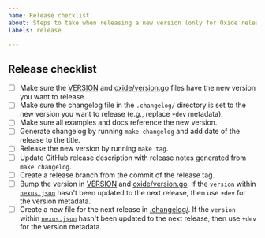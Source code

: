 ```yaml
---
name: Release checklist
about: Steps to take when releasing a new version (only for Oxide release team).
labels: release

---
```


## Release checklist
<!-- 
 Please follow all of these steps in the order below.
 After completing each task put an `x` in the corresponding box,
 and paste the link to the relevant PR.
-->
- [ ] Make sure the [VERSION](https://github.com/oxidecomputer/oxide.go/blob/main/VERSION) and [oxide/version.go](https://github.com/oxidecomputer/oxide.go/blob/main/oxide/version.go) files have the new version you want to release.
- [ ] Make sure the changelog file in the `.changelog/` directory is set to the new version you want to release (e.g., replace `+dev` metadata).
- [ ] Make sure all examples and docs reference the new version.
- [ ] Generate changelog by running `make changelog` and add date of the release to the title.
- [ ] Release the new version by running `make tag`.
- [ ] Update GitHub release description with release notes generated from `make changelog`.
- [ ] Create a release branch from the commit of the release tag.
- [ ] Bump the version in [VERSION](https://github.com/oxidecomputer/oxide.go/blob/main/VERSION) and [oxide/version.go](https://github.com/oxidecomputer/oxide.go/blob/main/oxide/version.go). If the `version` within [`nexus.json`](https://github.com/oxidecomputer/omicron/blob/main/openapi/nexus.json) hasn't been updated to the next release, then use `+dev` for the version metadata.
- [ ] Create a new file for the next release in [.changelog/](https://github.com/oxidecomputer/oxide.go/blob/main/.changelog/). If the `version` within [`nexus.json`](https://github.com/oxidecomputer/omicron/blob/main/openapi/nexus.json) hasn't been updated to the next release, then use `+dev` for the version metadata.
